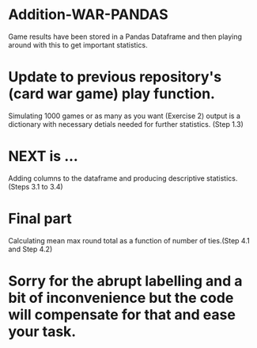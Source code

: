 # Addition-WAR-PANDAS
Game results have been stored in a Pandas Dataframe and then playing around with this to get important statistics.

# Update to previous repository's (card war game) play function.
Simulating 1000 games or as many as you want  (Exercise 2)
output is a dictionary with necessary detials needed for further statistics. (Step 1.3)

# NEXT is ...
Adding columns to the dataframe and producing descriptive statistics.(Steps 3.1 to 3.4)

# Final part 
Calculating mean max round total as a function of number of ties.(Step 4.1 and Step 4.2)

# Sorry for the abrupt labelling and a bit of inconvenience but the code will compensate for that and ease your task.
